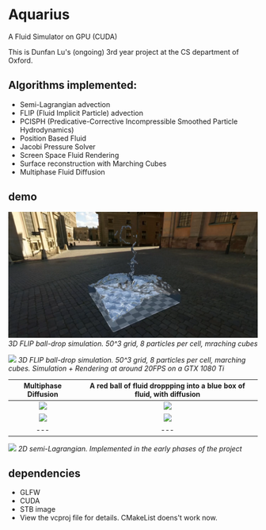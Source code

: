 # Aquarius

A Fluid Simulator on GPU (CUDA)

This is Dunfan Lu's (ongoing) 3rd year project at the CS department of Oxford.

## Algorithms implemented:
* Semi-Lagrangian advection
* FLIP (Fluid Implicit Particle) advection
* PCISPH (Predicative-Corrective Incompressible Smoothed Particle Hydrodynamics)
* Position Based Fluid
* Jacobi Pressure Solver 
* Screen Space Fluid Rendering
* Surface reconstruction with Marching Cubes
* Multiphase Fluid Diffusion

## demo
![](demo/3d_flip_50.png)
*3D FLIP ball-drop simulation. 50^3 grid, 8 particles per cell, mraching cubes*

![](demo/3d_flip_50.gif)
*3D FLIP ball-drop simulation. 50^3 grid, 8 particles per cell, marching cubes. Simulation + Rendering at around 20FPS on a GTX 1080 Ti*


Multiphase Diffusion       |  A red ball of fluid droppping into a blue box of fluid, with diffusion
:-------------------------:|:-------------------------:
![](demo/multiphase_ball_0_0.png)  |  ![](demo/multiphase_ball_0_1.png)
![](demo/multiphase_ball_0_2.png)  |  ![](demo/multiphase_ball_0_3.png)
---       |  ---



![](demo/recording_0.gif)
*2D semi-Lagrangian. Implemented in the early phases of the project*

## dependencies
* GLFW
* CUDA 
* STB image
* View the vcproj file for details. CMakeList doens't work now.

